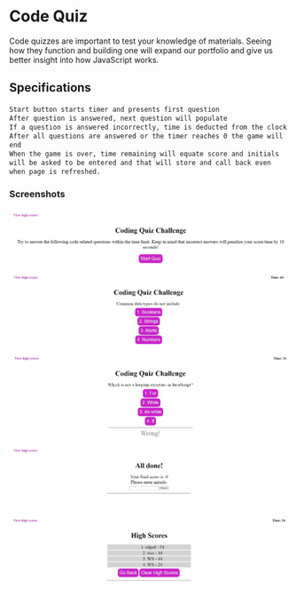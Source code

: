 # Code Quiz

Code quizzes are important to test your knowledge of materials. Seeing how they function and building one will expand our portfolio and give us better insight into how JavaScript works.

## Specifications

```
Start button starts timer and presents first question
After question is answered, next question will populate
If a question is answered incorrectly, time is deducted from the clock
After all questions are answered or the timer reaches 0 the game will end
When the game is over, time remaining will equate score and initials will be asked to be entered and that will store and call back even when page is refreshed.
```
### Screenshots

![](Screenshot_1.jpg)
![](Screenshot_2.jpg)
![](Screenshot_3.jpg)
![](Screenshot_4.jpg)
![](Screenshot_5.jpg)